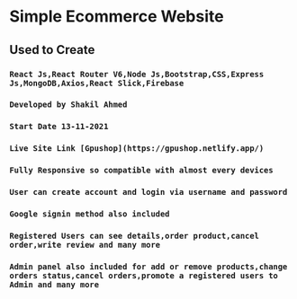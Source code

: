 # Simple Ecommerce Website

## Used to Create

### `React Js,React Router V6,Node Js,Bootstrap,CSS,Express Js,MongoDB,Axios,React Slick,Firebase`

### `Developed by Shakil Ahmed`

### `Start Date 13-11-2021`

### `Live Site Link [Gpushop](https://gpushop.netlify.app/)`

### `Fully Responsive so compatible with almost every devices`

### `User can create account and login via username and password`

### `Google signin method also included`

### `Registered Users can see details,order product,cancel order,write review and many more`

### `Admin panel also included for add or remove products,change orders status,cancel orders,promote a registered users to Admin and many more`
